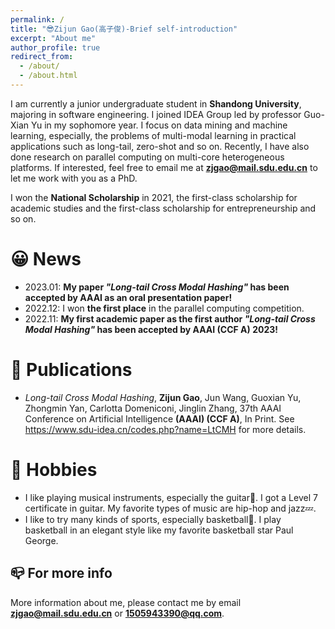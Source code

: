 ```yaml
---
permalink: /
title: "😎Zijun Gao(高子俊)-Brief self-introduction"
excerpt: "About me"
author_profile: true
redirect_from: 
  - /about/
  - /about.html
---
```


I am currently a junior undergraduate student in **Shandong University**, majoring in software engineering. I joined IDEA Group led by professor Guo-Xian Yu in my sophomore year. I focus on data mining and machine learning, especially, the problems of multi-modal learning in practical applications such as long-tail, zero-shot and so on. Recently, I have also done research on parallel computing on multi-core heterogeneous platforms. If interested, feel free to email me at **zjgao@mail.sdu.edu.cn** to let me work with you as a PhD.

I won the **National Scholarship** in 2021, the first-class scholarship for academic studies and the first-class scholarship for entrepreneurship and so on.

😀 News
======
- 2023.01: **My paper *"Long-tail Cross Modal Hashing"* has been accepted by AAAI as an oral presentation paper!**
- 2022.12: I won **the first place** in the parallel computing competition.
- 2022.11: **My first academic paper as the first author *"Long-tail Cross Modal Hashing"* has been accepted by AAAI (CCF A) 2023!**

📑 Publications
======
- *Long-tail Cross Modal Hashing*, **Zijun Gao**, Jun Wang, Guoxian Yu, Zhongmin Yan, Carlotta Domeniconi, Jinglin Zhang, 37th AAAI Conference on Artificial Intelligence **(AAAI) (CCF A)**, In Print. See <https://www.sdu-idea.cn/codes.php?name=LtCMH> for more details.

# 💝 Hobbies

- I like playing musical instruments, especially the guitar🎷. I got a Level 7 certificate in guitar. My favorite types of music are hip-hop and jazz💤.
- I like to try many kinds of sports, especially basketball🏀. I play basketball in an elegant style like my favorite basketball star Paul George.

📪 For more info
------

More information about me, please contact me by email **zjgao@mail.sdu.edu.cn** or **1505943390@qq.com**.
